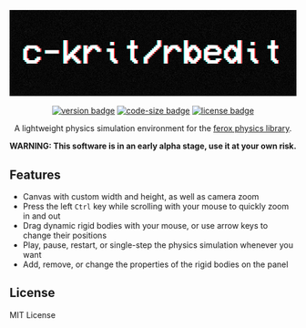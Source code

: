 <div align="center">

<img src="rbedit/res/images/logo.png" alt="c-krit/rbedit"><br>

[![version badge](https://img.shields.io/github/v/release/c-krit/rbedit?include_prereleases)](https://github.com/c-krit/rbedit/releases)
[![code-size badge](https://img.shields.io/github/languages/code-size/c-krit/rbedit?color=brightgreen)](https://github.com/c-krit/rbedit)
[![license badge](https://img.shields.io/github/license/c-krit/rbedit)](https://github.com/c-krit/rbedit/blob/main/LICENSE)

A lightweight physics simulation environment for the [ferox physics library](https://github.com/c-krit/ferox).

**WARNING: This software is in an early alpha stage, use it at your own risk.**

</div>

## Features

- Canvas with custom width and height, as well as camera zoom
- Press the left `Ctrl` key while scrolling with your mouse to quickly zoom in and out
- Drag dynamic rigid bodies with your mouse, or use arrow keys to change their positions
- Play, pause, restart, or single-step the physics simulation whenever you want
- Add, remove, or change the properties of the rigid bodies on the panel

## License

MIT License
